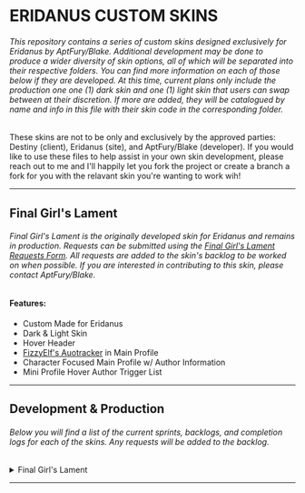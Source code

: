 # ERIDANUS CUSTOM SKINS

###### This repository contains a series of custom skins designed exclusively for Eridanus by AptFury/Blake. Additional development may be done to produce a wider diversity of skin options, all of which will be separated into their respective folders. You can find more information on each of those below if they are developed. At this time, current plans only include the production one one (1) dark skin and one (1) light skin that users can swap between at their discretion. If more are added, they will be catalogued by name and info in this file with their skin code in the corresponding folder.

These skins are not to be only and exclusively by the approved parties: Destiny (client), Eridanus (site), and AptFury/Blake (developer). If you would like to use these files to help assist in your own skin development, please reach out to me and I'll happily let you fork the project or create a branch a fork for you with the relavant skin you're wanting to work wih!

---

## Final Girl's Lament

###### Final Girl's Lament is the originally developed skin for Eridanus and remains in production. Requests can be submitted using the [Final Girl's Lament Requests Form](). All requests are added to the skin's backlog to be worked on when possible. If you are interested in contributing to this skin, please contact AptFury/Blake.

#### Features:

- Custom Made for Eridanus
- Dark & Light Skin
- Hover Header
- [FizzyElf's Auotracker](https://fizzyelf.jcink.net/index.php?showtopic=79) in Main Profile
- Character Focused Main Profile w/ Author Information
- Mini Profile Hover Author Trigger List

---

## Development & Production

###### Below you will find a list of the current sprints, backlogs, and completion logs for each of the skins. Any requests will be added to the backlog.

<details>
<summary>Final Girl's Lament</summary>

###### Below is a list of all of the current sprint items, issues, backlogs, test and quality assurance items, and any other additional features that need to be tracked for project development, production, release, and maintenance.

<details>
<summary>CURRENT SPRINT</summary>

###### HTML
- [ ] List Item

---

###### CSS
- [ ] List Item

---

###### JAVASCRIPT
- [ ] List Item

---
</details>

<details>
<summary>BACKLOG</summary>

##### README & ISSUES
- [ ] Insert Request Form Link
- [ ] Create Sprint Workspace
- [ ] Create Issue Templates
- [ ] Create Project Webhook

---

##### HTML
- [ ] Add boardwrappers template from documentation
- [ ] Add calendar template from documentation
- [ ] Add guidebook template (if available) from documentation
- [ ] Add main profiles template from documentation
  - [ ] Configure header for messaging management
- [ ] Add memberlist template from documentation
- [ ] Add posts template from documentation
- [ ] Add subforums template from documentation
- [ ] Add topics from documentation
- [ ] Edit boardwrapper
  - [ ] Edit boardwrapper to set up the base of the header
  - [ ] Edit the boardwrapper to create the header
  - [ ] Edit the boardwrapper to create the header:hover contents
  - [ ] Edit boardwrapper to set up navigation
  - [ ] Edit homepage categories to match mockup
  - [ ] Edit homepage boards to match mockup
- [ ] Create page up/down and menu side bar navigation
- [ ] Edit calendar page as required
- [ ] Put together Main Profile configuration w/o tabs first
  - [ ] Add in custom profile fields
  - [ ] Add in moderation tools to 
- [ ] Create/Edit user control panel layout, buttons & links
- [ ] Edit memberlist as needed
- [ ] Configure posts layout
  - [ ] Configure mini profile layout
  - [ ] Add in user functions
  - [ ] Add in moderator functions
- [ ] Configure subforums layout
  - [ ] Boards should match homepage boards
  - [ ] Catgories layout may differ depending on aesthetic needs
- [ ] Configure topics layout
- [ ] See if there's HTML needed for FizzyElf's Autotracker
- [ ] Create guidebook
  - [ ] Double check function and limitations of pages in jcink
  - [ ] Break down into steps and needs based on current guidebook written

---

##### CSS
- [ ] Take stock of what elements, classes, etc. will have same designs for concise design.
- [ ] Take stock of what elements, classes, etc. will have like designs for concise design.
- [ ] Add boardwrappers template from documentation
- [ ] Add calendar template from documentation
- [ ] Add guidebook template (if available) from documentation
- [ ] Add main profiles template from documentation
- [ ] Add memberlist template from documentation
- [ ] Add posts template from documentation
- [ ] Add subforums template from documentation
- [ ] Add topics from documentation
- [ ] Edit boardwrapper
  - [ ] Edit boardwrapper to set up the base of the header
  - [ ] Edit boardwrapper header to manipulate image into specified design
  - [ ] Edit boardwrapper header:hover to get the specified design
  - [ ] Edit boardwrapper to set up navigation design
  - [ ] Edit homepage categories to match mockup
  - [ ] Edit homepage boards to match mockup
- [ ] Create page up/down and menu side bar navigation
- [ ] Edit calendar page as required
- [ ] Edit main profile design
    - [ ] No mockup has been created, create first if desired otherwise ignore mockup
  - [ ] Add in any special edits for extra/custom profile fields
  - [ ] Add in any special edits for moderation tools
- [ ] Create/Edit user control panel design
- [ ] Edit memberlist design as needed
- [ ] Design posts
  - [ ] Design mini profiles within posts
  - [ ] Design user functions as needed
  - [ ] Design moderator functions as needed
- [ ] Design subforums
  - [ ] Boards design should match homepage boards
  - [ ] Categories aesthetic may be similar but might need to play with arrangements
    - [ ] Can adapt layout as needed for aesthetic reasons
- [ ] Design topics
  - [ ] Should separate them aesthetically from boards but be similar enough to draw likeness/similarities
  - [ ] See if there's CSS needed for FizzyElf's AutoTracker
- [ ] Design guidebook
  - [ ] Double check function and limitations of pages in jcink
  - [ ] Break down into steps and needs based on current guidebook written

---

##### JAVASCRIPT
- [ ] Create page up/down and menu side bar navigation
  - [ ] Break down into pieces once elements and design are constructed
- [ ] Create header hover with manipulation as needed for fluid use and function
  - [ ] Break down into parts
- [ ] Create calendar-linking to external events or management panel or birthdays (if not already done)
  - [ ] Under consideration
  - [ ] Break down into pieces and sprint out
- [ ] Add main profile features requested
  - [ ] Tabs for character, author, tracker, controls (dynamically add mod options if staff)
  - [ ] Add in Fizzyelf's Autotracker
    - [ ] Customize as needed
    - [ ] Break down into parts
- [ ] Create functionality for scanning user entered data for appropriate-ness or reportable words/phrases and reporting to webhook with actionable data
  - [ ] Under consideration
  - [ ] Break down into parts
- [ ] Create additional functionality to user control panel as needed
- [ ] Create additional memberlist functionality if required
- [ ] Create additional posts functionality as needed
- [ ] Create posts webhook site side for Destiny
  - [ ] Under consideration
  - [ ] Break down into parts
- [ ] Create discord member join functionality for Distiny
  - [ ] Under consideration
  - [ ] Break down into parts
- [ ] Create subforums and topics webhook site side for Destiny
  - [ ] Under consideration
  - [ ] Break down into parts
- [ ] Create any javascript if the guidebooks require them

---
</details>

<details>
<summary>COMPLETION LOG</summary>

###### HTML
- [ ] List Item

---

###### CSS
- [ ] List Item

---

###### JAVASCRIPT
- [ ] List Item

---
</details>

<details>
<summary>TESTING & QA</summary>

###### The following tests should be performed at multiple stages throughout production. Once completed, the TQA item should be check off and have the date and any relevant notes added, after which and unchecked and undated copy of the TQA item should be recreated in a subsequent list.

- [ ] Boardwrappers
  - [ ] Log issues
  - [ ] Fix issues
- [ ] Header & Header:Hover
  - [ ] Log issues
  - [ ] Fix issues
- [ ] Categories and Boards
  - [ ] Log issues
  - [ ] Fix issues
- [ ] Side Scroll Buttons & Navigation
  - [ ] Log issues
  - [ ] Fix issues
- [ ] Calendar
  - [ ] Log issues
  - [ ] Fix issues
- [ ] Main Profile
  - [ ] Log issues
  - [ ] Fix issues
- [ ] Control Panel
  - [ ] Log issues
  - [ ] Fix issues
- [ ] Guidebook
  - [ ] Log issues
  - [ ] Fix issues
- [ ] Memberlist
  - [ ] Log issues
  - [ ] Fix issues
- [ ] Posts
  - [ ] Log issues
  - [ ] Fix issues
- [ ] Subforums
  - [ ] Log issues
  - [ ] Fix issues
- [ ] Topics
  - [ ] Log issues
  - [ ] Fix issues
- [ ] Guidebook
  - [ ] Log issues
  - [ ] Fix issues
- [ ] Webhooks
  - [ ] Log issues
  - [ ] Fix issues
- [ ] Addins/Plugins
  - [ ] Log issues
  - [ ] Fix issues
- [ ] Finished Skin
  - [ ] Log issues
  - [ ] Fix issues
- [ ] Project Webhook
  - [ ] Log issues
  - [ ] Fix issues
</details>
</details>

---